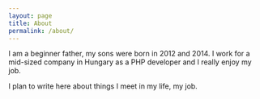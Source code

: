 ```yaml
---
layout: page
title: About
permalink: /about/
---
```


I am a beginner father, my sons were born in 2012 and 2014.
I work for a mid-sized company in Hungary as a PHP developer and I really enjoy my job.

I plan to write here about things I meet in my life, my job.

